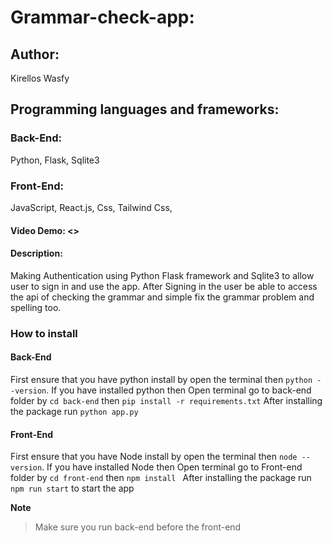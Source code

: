 # Grammar-check-app:

## Author:
Kirellos Wasfy

## Programming languages and frameworks:
### Back-End:
Python,
Flask,
Sqlite3
### Front-End:
JavaScript,
React.js,
Css,
Tailwind Css,

#### Video Demo:  <>

#### Description:
Making Authentication using Python Flask framework and Sqlite3 to allow user to sign in and use the app.
After Signing in the user be able to access the api of checking the grammar and simple fix the grammar problem and spelling too.

### How to install
#### Back-End
First ensure that you have python install by open the terminal then ``` python --version ```.
If you have installed python then
Open terminal go to back-end folder by 
``` cd back-end ```
then ``` pip install -r requirements.txt ```
After installing the package run ``` python app.py ```
#### Front-End
First ensure that you have Node install by open the terminal then ``` node --version ```.
If you have installed Node then
Open terminal go to Front-end folder by 
``` cd front-end ```
then ``` npm install  ```
After installing the package run ``` npm run start ```
to start the app 

**Note**
> Make sure you run back-end before the front-end








